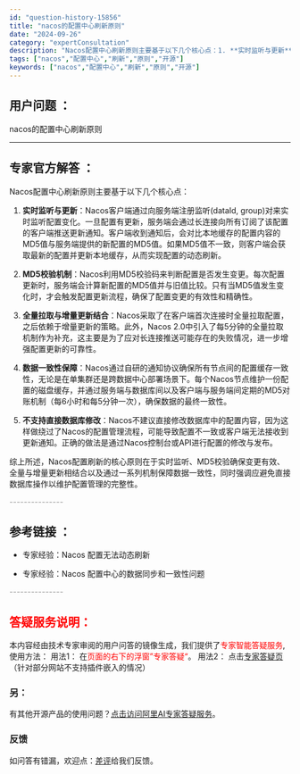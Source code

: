 ```yaml
---
id: "question-history-15856"
title: "nacos的配置中心刷新原则"
date: "2024-09-26"
category: "expertConsultation"
description: "Nacos配置中心刷新原则主要基于以下几个核心点：1. **实时监听与更新**：Nacos客户端通过向服务端注册监听(dataId, group)对来实时监听配置变化。一旦配置有更新，服务端会通过长连接向所有订阅了该配置的客户端推送更新通知。客户端收到通知后，会对比本地缓存的配置内容的MD5值与服务"
tags: ["nacos","配置中心","刷新","原则","开源"]
keywords: ["nacos","配置中心","刷新","原则","开源"]
---
```


## 用户问题 ： 
 nacos的配置中心刷新原则  

---------------
## 专家官方解答 ：

Nacos配置中心刷新原则主要基于以下几个核心点：

1. **实时监听与更新**：Nacos客户端通过向服务端注册监听(dataId, group)对来实时监听配置变化。一旦配置有更新，服务端会通过长连接向所有订阅了该配置的客户端推送更新通知。客户端收到通知后，会对比本地缓存的配置内容的MD5值与服务端提供的新配置的MD5值。如果MD5值不一致，则客户端会获取最新的配置并更新本地缓存，从而实现配置的动态刷新。

2. **MD5校验机制**：Nacos利用MD5校验码来判断配置是否发生变更。每次配置更新时，服务端会计算新配置的MD5值并与旧值比较。只有当MD5值发生变化时，才会触发配置更新流程，确保了配置变更的有效性和精确性。

3. **全量拉取与增量更新结合**：Nacos采取了在客户端首次连接时全量拉取配置，之后依赖于增量更新的策略。此外，Nacos 2.0中引入了每5分钟的全量拉取机制作为补充，这主要是为了应对长连接推送可能存在的失败情况，进一步增强配置更新的可靠性。

4. **数据一致性保障**：Nacos通过自研的通知协议确保所有节点间的配置缓存一致性，无论是在单集群还是跨数据中心部署场景下。每个Nacos节点维护一份配置的磁盘缓存，并通过服务端与数据库间以及客户端与服务端间定期的MD5对账机制（每6小时和每5分钟一次），确保数据的最终一致性。

5. **不支持直接数据库修改**：Nacos不建议直接修改数据库中的配置内容，因为这样做绕过了Nacos的配置管理流程，可能导致配置不一致或客户端无法接收到更新通知。正确的做法是通过Nacos控制台或API进行配置的修改与发布。

综上所述，Nacos配置刷新的核心原则在于实时监听、MD5校验确保变更有效、全量与增量更新相结合以及通过一系列机制保障数据一致性，同时强调应避免直接数据库操作以维护配置管理的完整性。


<font color="#949494">---------------</font> 


## 参考链接 ：

* 专家经验：Nacos 配置无法动态刷新 
 
 * 专家经验：Nacos 配置中心的数据同步和一致性问题 


 <font color="#949494">---------------</font> 
 


## <font color="#FF0000">答疑服务说明：</font> 

本内容经由技术专家审阅的用户问答的镜像生成，我们提供了<font color="#FF0000">专家智能答疑服务</font>,使用方法：
用法1： 在<font color="#FF0000">页面的右下的浮窗”专家答疑“</font>。
用法2： 点击[专家答疑页](https://answer.opensource.alibaba.com/docs/intro)（针对部分网站不支持插件嵌入的情况）
### 另：


有其他开源产品的使用问题？[点击访问阿里AI专家答疑服务](https://answer.opensource.alibaba.com/docs/intro)。
### 反馈
如问答有错漏，欢迎点：[差评](https://ai.nacos.io/user/feedbackByEnhancerGradePOJOID?enhancerGradePOJOId=15872)给我们反馈。
